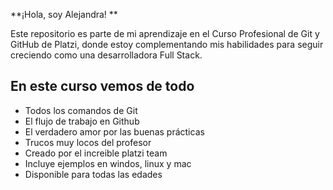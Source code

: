 **¡Hola, soy Alejandra! **

Este repositorio es parte de mi aprendizaje en el Curso Profesional de Git y GitHub de Platzi, donde estoy complementando mis habilidades para seguir creciendo como una desarrolladora Full Stack.

## En este curso vemos de todo
* Todos los comandos de Git
* El flujo de trabajo en Github
* El verdadero amor por las buenas prácticas
* Trucos muy locos del profesor
* Creado por el increible platzi team
* Incluye ejemplos en windos, linux y mac 
* Disponible para todas las edades 